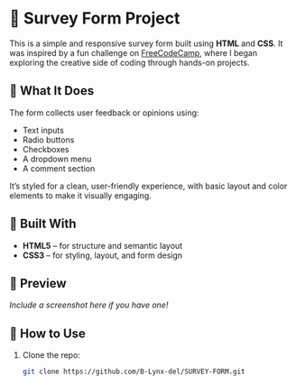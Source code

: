 # 📝 Survey Form Project

This is a simple and responsive survey form built using **HTML** and **CSS**. It was inspired by a fun challenge on [FreeCodeCamp](https://www.freecodecamp.org/), where I began exploring the creative side of coding through hands-on projects.

## 🚀 What It Does

The form collects user feedback or opinions using:
- Text inputs
- Radio buttons
- Checkboxes
- A dropdown menu
- A comment section

It’s styled for a clean, user-friendly experience, with basic layout and color elements to make it visually engaging.

## 🎨 Built With

- **HTML5** – for structure and semantic layout
- **CSS3** – for styling, layout, and form design

## 📸 Preview

_Include a screenshot here if you have one!_

## 📂 How to Use

1. Clone the repo:

   ```bash
   git clone https://github.com/B-Lynx-del/SURVEY-FORM.git
